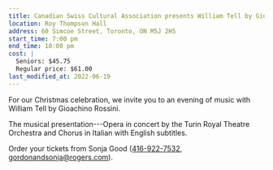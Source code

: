 ```yaml
---
title: Canadian Swiss Cultural Association presents William Tell by Gioachino Rossini
location: Roy Thompson Hall
address: 60 Simcoe Street, Toronto, ON M5J 2H5
start_time: 7:00 pm
end_time: 10:00 pm
cost: |
  Seniors: $45.75
  Regular price: $61.00
last_modified_at: 2022-06-19
---
```


For our Christmas celebration, we invite you to an evening of music with
William Tell by Gioachino Rossini.

The musical presentation---Opera in concert by the Turin Royal Theatre
Orchestra and Chorus in Italian with English subtitles.

Order your tickets from Sonja Good ([416-922-7532][tel],
<gordonandsonja@rogers.com>).

[tel]: <tel:416-922-7532>
